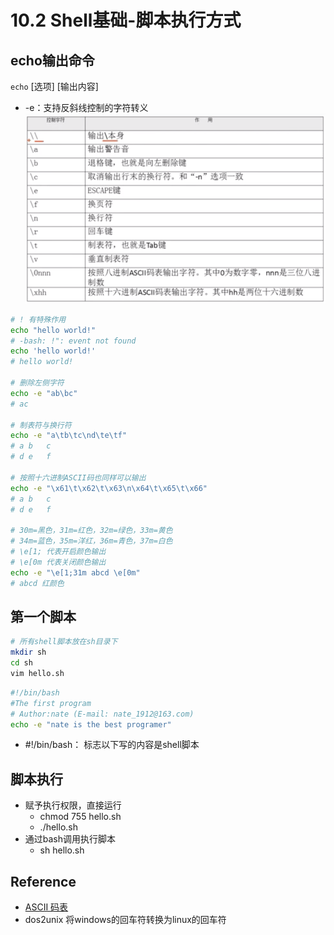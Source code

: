 # 10.2 Shell基础-脚本执行方式

## echo输出命令
`echo` [选项] [输出内容]
- -e：支持反斜线控制的字符转义
![echo -e](../images/10.2/echo-e.png "echo -e")

```bash
# ! 有特殊作用
echo "hello world!"
# -bash: !": event not found
echo 'hello world!'
# hello world!

# 删除左侧字符
echo -e "ab\bc"
# ac

# 制表符与换行符
echo -e "a\tb\tc\nd\te\tf"
# a b   c
# d	e	f

# 按照十六进制ASCII码也同样可以输出
echo -e "\x61\t\x62\t\x63\n\x64\t\x65\t\x66"
# a	b	c
# d	e	f

# 30m=黑色，31m=红色，32m=绿色，33m=黄色
# 34m=蓝色，35m=洋红，36m=青色，37m=白色
# \e[1; 代表开启颜色输出
# \e[0m 代表关闭颜色输出
echo -e "\e[1;31m abcd \e[0m"
# abcd 红颜色
```
## 第一个脚本
```bash
# 所有shell脚本放在sh目录下
mkdir sh
cd sh
vim hello.sh
```
```bash
#!/bin/bash
#The first program
# Author:nate (E-mail: nate_1912@163.com)
echo -e "nate is the best programer"
```
- #!/bin/bash： 标志以下写的内容是shell脚本

## 脚本执行
- 赋予执行权限，直接运行
    - chmod 755 hello.sh
    - ./hello.sh
- 通过bash调用执行脚本
    - sh hello.sh


## Reference
- [ASCII 码表](http://www.96yx.com/tool/ASC2.htm)
- dos2unix 将windows的回车符转换为linux的回车符
